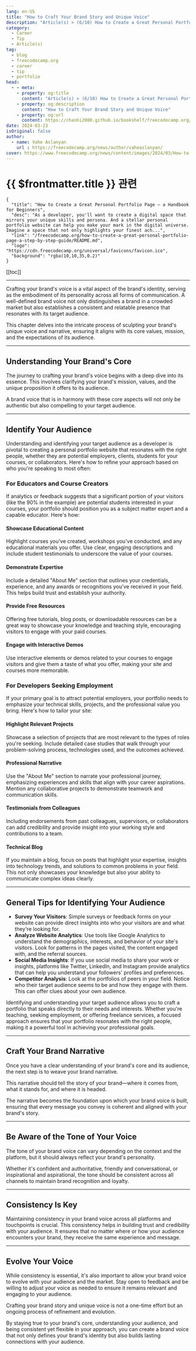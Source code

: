```yaml
---
lang: en-US
title: "How to Craft Your Brand Story and Unique Voice"
description: "Article(s) > (6/10) How to Create a Great Personal Portfolio Page – a Handbook for Beginners" 
category:
  - Career
  - Tip
  - Article(s)
tag:
  - blog
  - freecodecamp.org
  - career
  - tip
  - portfolio
head:
  - - meta:
    - property: og:title
      content: "Article(s) > (6/10) How to Create a Great Personal Portfolio Page – a Handbook for Beginners"
    - property: og:description
      content: "How to Craft Your Brand Story and Unique Voice"
    - property: og:url
      content: https://chanhi2000.github.io/bookshelf/freecodecamp.org/how-to-create-a-great-personal-portfolio-page-a-step-by-step-guide/how-to-craft-your-brand-story-and-unique-voice.html
date: 2024-03-23
isOriginal: false
author:
  - name: Vahe Aslanyan
    url : https://freecodecamp.org/news/author/vaheaslanyan/
cover: https://www.freecodecamp.org/news/content/images/2024/03/How-to-Create-a-Great-Personal-Portfolio-Page-Cover--1-.png
---
```


# {{ $frontmatter.title }} 관련

```component VPCard
{
  "title": "How to Create a Great Personal Portfolio Page – a Handbook for Beginners",
  "desc": "As a developer, you'll want to create a digital space that mirrors your unique skills and persona. And a stellar personal portfolio website can help you make your mark in the digital universe.  Imagine a space that not only highlights your finest ach...",
  "link": "/freecodecamp.org/how-to-create-a-great-personal-portfolio-page-a-step-by-step-guide/README.md",
  "logo": "https://cdn.freecodecamp.org/universal/favicons/favicon.ico",
  "background": "rgba(10,10,35,0.2)"
}
```

[[toc]]

---

<SiteInfo
  name="How to Create a Great Personal Portfolio Page – a Handbook for Beginners"
  desc="As a developer, you'll want to create a digital space that mirrors your unique skills and persona. And a stellar personal portfolio website can help you make your mark in the digital universe.  Imagine a space that not only highlights your finest ach..."
  url="https://freecodecamp.org/news/how-to-create-a-great-personal-portfolio-page-a-step-by-step-guide#heading-how-to-craft-your-brand-story-and-unique-voice"
  logo="https://cdn.freecodecamp.org/universal/favicons/favicon.ico"
  preview="https://freecodecamp.org/news/content/images/2024/03/How-to-Create-a-Great-Personal-Portfolio-Page-Cover--1-.png"/>

Crafting your brand's voice is a vital aspect of the brand's identity, serving as the embodiment of its personality across all forms of communication. A well-defined brand voice not only distinguishes a brand in a crowded market but also establishes a consistent and relatable presence that resonates with its target audience.

This chapter delves into the intricate process of sculpting your brand's unique voice and narrative, ensuring it aligns with its core values, mission, and the expectations of its audience.

---

## Understanding Your Brand's Core

The journey to crafting your brand's voice begins with a deep dive into its essence. This involves clarifying your brand's mission, values, and the unique proposition it offers to its audience.

A brand voice that is in harmony with these core aspects will not only be authentic but also compelling to your target audience.

---

## Identify Your Audience

Understanding and identifying your target audience as a developer is pivotal to creating a personal portfolio website that resonates with the right people, whether they are potential employers, clients, students for your courses, or collaborators. Here's how to refine your approach based on who you're speaking to most often:

### For Educators and Course Creators

If analytics or feedback suggests that a significant portion of your visitors (like the 90% in the example) are potential students interested in your courses, your portfolio should position you as a subject matter expert and a capable educator. Here's how:

#### Showcase Educational Content

Highlight courses you've created, workshops you've conducted, and any educational materials you offer. Use clear, engaging descriptions and include student testimonials to underscore the value of your courses.

#### Demonstrate Expertise

Include a detailed "About Me" section that outlines your credentials, experience, and any awards or recognitions you've received in your field. This helps build trust and establish your authority.

#### Provide Free Resources

Offering free tutorials, blog posts, or downloadable resources can be a great way to showcase your knowledge and teaching style, encouraging visitors to engage with your paid courses.

#### Engage with Interactive Demos

Use interactive elements or demos related to your courses to engage visitors and give them a taste of what you offer, making your site and courses more memorable.

### For Developers Seeking Employment

If your primary goal is to attract potential employers, your portfolio needs to emphasize your technical skills, projects, and the professional value you bring. Here's how to tailor your site:

#### Highlight Relevant Projects

Showcase a selection of projects that are most relevant to the types of roles you're seeking. Include detailed case studies that walk through your problem-solving process, technologies used, and the outcomes achieved.

#### Professional Narrative

Use the "About Me" section to narrate your professional journey, emphasizing experiences and skills that align with your career aspirations. Mention any collaborative projects to demonstrate teamwork and communication skills.

#### Testimonials from Colleagues

Including endorsements from past colleagues, supervisors, or collaborators can add credibility and provide insight into your working style and contributions to a team.

#### Technical Blog

If you maintain a blog, focus on posts that highlight your expertise, insights into technology trends, and solutions to common problems in your field. This not only showcases your knowledge but also your ability to communicate complex ideas clearly.

---

## General Tips for Identifying Your Audience

- **Survey Your Visitors**: Simple surveys or feedback forms on your website can provide direct insights into who your visitors are and what they're looking for.
- **Analyze Website Analytics**: Use tools like Google Analytics to understand the demographics, interests, and behavior of your site's visitors. Look for patterns in the pages visited, the content engaged with, and the referral sources.
- **Social Media Insights**: If you use social media to share your work or insights, platforms like Twitter, LinkedIn, and Instagram provide analytics that can help you understand your followers' profiles and preferences.
- **Competitor Analysis**: Look at the portfolios of peers in your field. Notice who their target audience seems to be and how they engage with them. This can offer clues about your own audience.

Identifying and understanding your target audience allows you to craft a portfolio that speaks directly to their needs and interests. Whether you're teaching, seeking employment, or offering freelance services, a focused approach ensures that your portfolio resonates with the right people, making it a powerful tool in achieving your professional goals.

---

## Craft Your Brand Narrative

Once you have a clear understanding of your brand's core and its audience, the next step is to weave your brand narrative.

This narrative should tell the story of your brand—where it comes from, what it stands for, and where it is headed.

The narrative becomes the foundation upon which your brand voice is built, ensuring that every message you convey is coherent and aligned with your brand's story.

---

## Be Aware of the Tone of Your Voice

The tone of your brand voice can vary depending on the context and the platform, but it should always reflect your brand's personality.

Whether it's confident and authoritative, friendly and conversational, or inspirational and aspirational, the tone should be consistent across all channels to maintain brand recognition and loyalty.

---

## Consistency Is Key

Maintaining consistency in your brand voice across all platforms and touchpoints is crucial. This consistency helps in building trust and credibility with your audience. It ensures that no matter where or how your audience encounters your brand, they receive the same experience and message.

---

## Evolve Your Voice

While consistency is essential, it's also important to allow your brand voice to evolve with your audience and the market. Stay open to feedback and be willing to adjust your voice as needed to ensure it remains relevant and engaging to your audience.

Crafting your brand story and unique voice is not a one-time effort but an ongoing process of refinement and evolution.

By staying true to your brand's core, understanding your audience, and being consistent yet flexible in your approach, you can create a brand voice that not only defines your brand's identity but also builds lasting connections with your audience.
